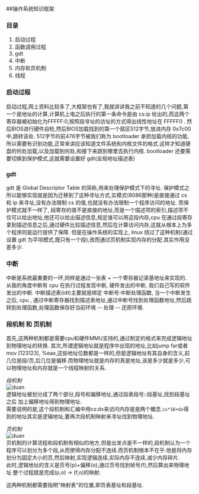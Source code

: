 ##操作系统知识框架

### 目录
1. 启动过程
2. 函数调用过程
3. gdt
4. 中断
6. 内存和页机制
7. 线程

### 启动过程
启动过程,网上资料比较多了,大框架也有了,我就讲讲我之前不知道的几个问题,第一个是地址的计算,计算机上电之后执行的第一条命令是由 cs:ip 给出的,而这两个寄存器被初始化为FFFFF:0,按照段寻址的访址的方式得出线性地址在 FFFFF0 .
然后BIOS进行硬件自检,然后BIOS加载找到的第一个扇区512字节,放进内存 0x7c00 中,跳转该处.
512字节的前476字节被我们称为 bootloader 承担加载内核的功能,所以需要有识别功能,正常来讲应该知道文件系统和内核文件的格式.这样才知道硬盘的何处加载,以及加载到何处,和接下来跳到哪里去执行内核.
bootloader 还要需要切换到保护模式,这就需要设置好 gdt(全局地址描述表)

### gdt
gdt 是 Global Descriptor Table 的简称,用来处理保护模式下的寻址.
保护模式之所以能够实现就是因为迁移到了这种寻址方式,实模式(8086那种)是直接通过 cs 和 ip 来寻址,没有办法限制 cs 的值,也就没有办法限制一个程序访问的地址.
而保护模式就不一样了, 段寄存的值不是直接的地址,而是一个描述项的索引,描述项不仅可以给出地址,他还可以给出描述信息,规定谁可以用这段内存,cpu 在通过段寄存拿到描述信息之后,通过硬件比较描述信息,然后在计算访问内存,这就从根本上为多个程序同是运行提供了保障.
但是在操作系统的实现上, linux 绕过了这种机制(通过设置 gdt 为平坦模式,既只有一个段),改而通过页机制实现内存的分配.其实作用没差多少.

### 中断
中断是系统最重要的一环,同样是通过一张表 + 一个寄存器记录基地址来实现的.
从我的角度中断有 cpu 在执行过程发现中断, 硬件发出的中断, 我们自己写的软件发出的中断.
中断描述表(idt)主要就是绑定 中断号:中断处理函数, 当一个中断发生之后, cpu , 通过中断寄存器找到描述表地址,通过中断号找到处理函数地址,然后跳转到处理函数,处理函数保存好当前环境 -- 处理 -- 还原环境.

### 段机制 和 页机制
首先,这两种机制都是需要cpu和硬件MMU支持的,通过制定的格式来完成逻辑地址到物理地址的转换. 其次,所谓逻辑地址就是程序中出现的地址,比如jump far或者mov [123123], %eax,这些地址位数都是一样的,但是逻辑地址有其自身的含义,前几位是段/页,后几位是偏移.而物理地址就是内存的真是地址,该是多少就是多少,可以物理地址和内存就是一个线程映射的关系.   

*段机制*  
![duan](/images/os/duan.png)  
逻辑地址被划分成了两个部分,段号和偏移地址,通过段表段号::段基址,找到段基址之后 加上偏移地址得到物理地址.  
需要说明的是,这个段机制和汇编中用cs:dx来访问内存是是两个概念.`cs*16+dx`得到的地址其实是逻辑地址,要再次段机制映射来寻址找到物理地址.   

*页机制*  
![duan](/images/os/frame.png)  
页机制的计算流程和段机制有相似的地方,但是出发点是不一样的,段机制认为一个程序可以划分为多个段,从而使得内存分配不连续.而页机制根本不在乎.他是将内存划分为固定大小的页,然后映射,实现逻辑连续,实际内存不连续,减少内存碎片.   
此时,逻辑地址的含义是页号(p)+偏移(o),通过页号找到帧号(f),然后算出来物理地址.整个过程就是完成(p,o) -> (f,o)的映射.  

这两种机制都需要指明"映射表"的位置,即页表基址和段基址.  

